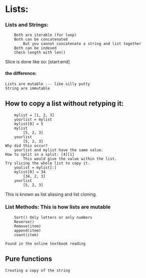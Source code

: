 # Lists:
### Lists and Strings:
        Both are iterable (for loop)
        Both can be concatenated
            But you cannot concatenate a string and list together
        Both can be indexed
        Check length with len()
Slice is done like so:  [start:end]

#### the difference:
    Lists are mutable --- like silly putty
    String are immutable
## How to copy a list without retyping it:
        mylist = [1, 2, 3]
        yourlist = mylist
        mylist[0] = 5
        mylist
            [5, 2, 3]
        yourlist
            [5, 2, 3]
    Why did this occur?
        yourlist and mylist have the same value.
    How to split in a split: [4][1]
            This would give the value within the list.
    Try slicing the whole list to copy it.
        youlist = mylist[:]
        mylist[0] = 34
            [34, 2, 3]
        yourlist
            [5, 2, 3]
This is known as list aliasing and list cloning.

### List Methods:  This is how lists are mutable
        Sort() Only letters or only numbers
        Reverse()
        Remove(item)
        append(item)
        count(item)

    Found in the online textbook reading

## Pure functions
    Creating a copy of the string

